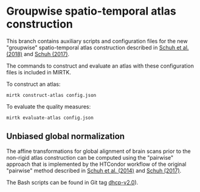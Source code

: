 # Groupwise spatio-temporal atlas construction

This branch contains auxiliary scripts and configuration files for the new "groupwise" spatio-temporal atlas
construction described in [Schuh et al. (2018)](https://doi.org/10.1101/251512) and
[Schuh (2017)](https://doi.org/10.25560/58880).

The commands to construct and evaluate an atlas with these configuration files is included in MIRTK.

To construct an atlas:
```
mirtk construct-atlas config.json
```

To evaluate the quality measures:
```
mirtk evaluate-atlas config.json
```


## Unbiased global normalization

The affine transformations for global alignment of brain scans prior to the non-rigid atlas construction
can be computed using the "pairwise" approach that is implemented by the HTCondor workflow of the original
"pairwise" method described in [Schuh et al. (2014)](http://andreasschuh.com/wp-content/uploads/2015/09/miccai2014-stia.pdf)
and [Schuh (2017)](https://doi.org/10.25560/58880).

The Bash scripts can be found in Git tag [dhcp-v2.0](https://github.com/MIRTK/BAtCh/releases/tag/dhcp-v2.0)).
